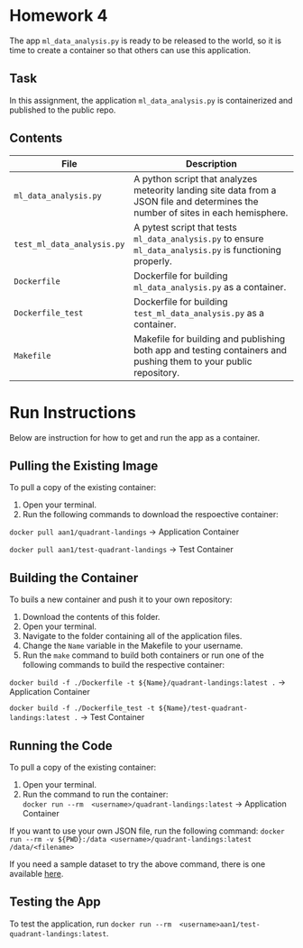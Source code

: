 # Homework 4
The app `ml_data_analysis.py` is ready to be released to the world, so it is time to create a container so that others can use this application. 

## Task
In this assignment, the application `ml_data_analysis.py` is containerized and published to the public repo.

## Contents
| File | Description | 
| - | - |
| `ml_data_analysis.py` | A python script that analyzes meteority landing site data from a JSON file and determines the number of sites in each hemisphere. |
| `test_ml_data_analysis.py` | A pytest script that tests `ml_data_analysis.py` to ensure `ml_data_analysis.py` is functioning properly. | 
| `Dockerfile` | Dockerfile for building `ml_data_analysis.py` as a container. |
| `Dockerfile_test` | Dockerfile for building `test_ml_data_analysis.py` as a container. |
| `Makefile` | Makefile for building and publishing both app and testing containers and pushing them to your public repository. |

# Run Instructions
Below are instruction for how to get and run the app as a container.

## Pulling the Existing Image
To pull a copy of the existing container:
1. Open your terminal.
2. Run the following commands to download the respoective container:

`docker pull aan1/quadrant-landings` -> Application Container

`docker pull aan1/test-quadrant-landings` -> Test Container

## Building the Container
To buils a new container and push it to your own repository:
1. Download the contents of this folder.
2. Open your terminal.
3. Navigate to the folder containing all of the application files.
4. Change the `Name` variable in the Makefile to your username.
5. Run the `make` command to build both containers or run one of the following commands to build the respective container:

`docker build -f ./Dockerfile -t ${Name}/quadrant-landings:latest .` -> Application Container

`docker build -f ./Dockerfile_test -t ${Name}/test-quadrant-landings:latest .` -> Test Container

## Running the Code
To pull a copy of the existing container:
1. Open your terminal.
2. Run the command to run the container:  
`docker run --rm  <username>/quadrant-landings:latest` -> Application Container

If you want to use your own JSON file, run the following command:
`docker run --rm -v ${PWD}:/data <username>/quadrant-landings:latest /data/<filename>`

If you need a sample dataset to try the above command, there is one available [here](https://raw.githubusercontent.com/wjallen/coe332-sample-data/main/ML_Data_Sample.json).

## Testing the App
To test the application, run `docker run --rm  <username>aan1/test-quadrant-landings:latest`.
